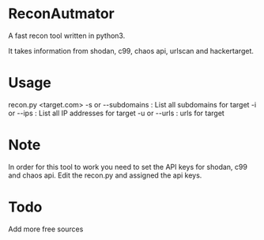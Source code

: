 # ReconAutmator
A fast recon tool written in python3. 

It takes information from shodan, c99, chaos api, urlscan and hackertarget. 


# Usage 
recon.py <target.com> <options>
  -s or --subdomains : List all subdomains for target
  -i or --ips : List all IP addresses for target
  -u or --urls : urls for target
  
 # Note 
 In order for this tool to work you need to set the API keys for shodan, c99 and chaos api. Edit the recon.py and assigned the api keys.
 
 # Todo
 Add more free sources
  
